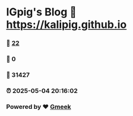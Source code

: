 # IGpig's Blog :link: https://kalipig.github.io 
### :page_facing_up: [22](https://kalipig.github.io/tag.html) 
### :speech_balloon: 0 
### :hibiscus: 31427 
### :alarm_clock: 2025-05-04 20:16:02 
### Powered by :heart: [Gmeek](https://github.com/Meekdai/Gmeek)
